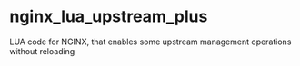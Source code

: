 # nginx_lua_upstream_plus
LUA code for NGINX, that enables some upstream management operations without reloading

